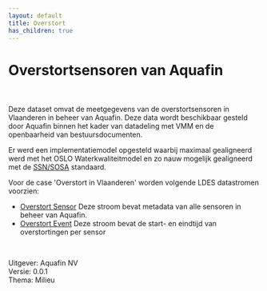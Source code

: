 ```yaml
---
layout: default
title: Overstort
has_children: true
---
```


# Overstortsensoren van Aquafin

<br>
<br>
Deze dataset omvat de </b>meetgegevens van de overstortsensoren in Vlaanderen</b> in beheer van Aquafin. Deze data wordt beschikbaar gesteld door Aquafin binnen het kader van datadeling met VMM en de openbaarheid van bestuursdocumenten. 

Er werd een implementatiemodel opgesteld waarbij maximaal gealigneerd werd met het OSLO Waterkwaliteitmodel en zo nauw mogelijk gealigneerd met de [SSN/SOSA](https://www.w3.org/TR/2017/REC-vocab-ssn-20171019/) standaard.

Voor de case 'Overstort in Vlaanderen' worden volgende LDES datastromen voorzien:
* [Overstort Sensor](https://ldes-overstort.test.az.aquafin.be/ldes/overstort-sensor) Deze stroom bevat metadata van alle sensoren in beheer van Aquafin.
* [Overstort Event](https://ldes-overstort.test.az.aquafin.be/ldes/overstort-event-cleansed) Deze stroom bevat de start- en eindtijd van overstortingen per sensor

<br>

Uitgever: Aquafin NV <br>
Versie: 0.0.1 <br>
Thema: Milieu <br>

